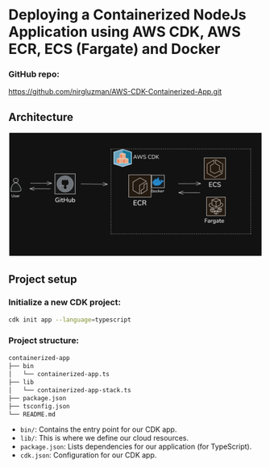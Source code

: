 # Deploying a Containerized NodeJs Application using AWS CDK, AWS ECR, ECS (Fargate) and Docker

### GitHub repo:

https://github.com/nirgluzman/AWS-CDK-Containerized-App.git

## Architecture

![](./docs/images/architecture.png)

## Project setup

### Initialize a new CDK project:

```bash
cdk init app --language=typescript
```

### Project structure:

```tree
containerized-app
├── bin
│   └── containerized-app.ts
├── lib
│   └── containerized-app-stack.ts
├── package.json
├── tsconfig.json
└── README.md
```

- `bin/`: Contains the entry point for our CDK app.
- `lib/`: This is where we define our cloud resources.
- `package.json`: Lists dependencies for our application (for TypeScript).
- `cdk.json`: Configuration for our CDK app.
